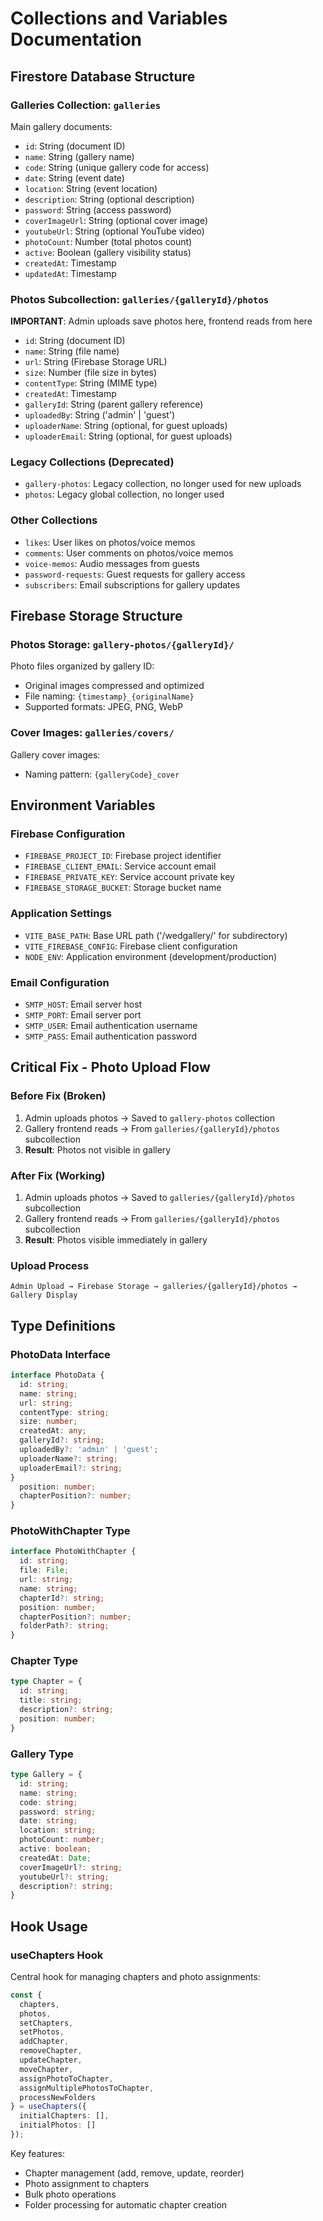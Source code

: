 
# Collections and Variables Documentation

## Firestore Database Structure

### Galleries Collection: `galleries`
Main gallery documents:
- `id`: String (document ID)
- `name`: String (gallery name)
- `code`: String (unique gallery code for access)
- `date`: String (event date)
- `location`: String (event location)
- `description`: String (optional description)
- `password`: String (access password)
- `coverImageUrl`: String (optional cover image)
- `youtubeUrl`: String (optional YouTube video)
- `photoCount`: Number (total photos count)
- `active`: Boolean (gallery visibility status)
- `createdAt`: Timestamp
- `updatedAt`: Timestamp

### Photos Subcollection: `galleries/{galleryId}/photos`
**IMPORTANT**: Admin uploads save photos here, frontend reads from here
- `id`: String (document ID)
- `name`: String (file name)
- `url`: String (Firebase Storage URL)
- `size`: Number (file size in bytes)
- `contentType`: String (MIME type)
- `createdAt`: Timestamp
- `galleryId`: String (parent gallery reference)
- `uploadedBy`: String ('admin' | 'guest')
- `uploaderName`: String (optional, for guest uploads)
- `uploaderEmail`: String (optional, for guest uploads)

### Legacy Collections (Deprecated)
- `gallery-photos`: Legacy collection, no longer used for new uploads
- `photos`: Legacy global collection, no longer used

### Other Collections
- `likes`: User likes on photos/voice memos
- `comments`: User comments on photos/voice memos
- `voice-memos`: Audio messages from guests
- `password-requests`: Guest requests for gallery access
- `subscribers`: Email subscriptions for gallery updates

## Firebase Storage Structure

### Photos Storage: `gallery-photos/{galleryId}/`
Photo files organized by gallery ID:
- Original images compressed and optimized
- File naming: `{timestamp}_{originalName}`
- Supported formats: JPEG, PNG, WebP

### Cover Images: `galleries/covers/`
Gallery cover images:
- Naming pattern: `{galleryCode}_cover`

## Environment Variables

### Firebase Configuration
- `FIREBASE_PROJECT_ID`: Firebase project identifier
- `FIREBASE_CLIENT_EMAIL`: Service account email
- `FIREBASE_PRIVATE_KEY`: Service account private key
- `FIREBASE_STORAGE_BUCKET`: Storage bucket name

### Application Settings
- `VITE_BASE_PATH`: Base URL path ('/wedgallery/' for subdirectory)
- `VITE_FIREBASE_CONFIG`: Firebase client configuration
- `NODE_ENV`: Application environment (development/production)

### Email Configuration
- `SMTP_HOST`: Email server host
- `SMTP_PORT`: Email server port
- `SMTP_USER`: Email authentication username
- `SMTP_PASS`: Email authentication password

## Critical Fix - Photo Upload Flow

### Before Fix (Broken)
1. Admin uploads photos → Saved to `gallery-photos` collection
2. Gallery frontend reads → From `galleries/{galleryId}/photos` subcollection
3. **Result**: Photos not visible in gallery

### After Fix (Working)
1. Admin uploads photos → Saved to `galleries/{galleryId}/photos` subcollection
2. Gallery frontend reads → From `galleries/{galleryId}/photos` subcollection
3. **Result**: Photos visible immediately in gallery

### Upload Process
```
Admin Upload → Firebase Storage → galleries/{galleryId}/photos → Gallery Display
```

## Type Definitions

### PhotoData Interface
```typescript
interface PhotoData {
  id: string;
  name: string;
  url: string;
  contentType: string;
  size: number;
  createdAt: any;
  galleryId?: string;
  uploadedBy?: 'admin' | 'guest';
  uploaderName?: string;
  uploaderEmail?: string;
}
  position: number;
  chapterPosition?: number;
}
```

### PhotoWithChapter Type
```typescript
interface PhotoWithChapter {
  id: string;
  file: File;
  url: string;
  name: string;
  chapterId?: string;
  position: number;
  chapterPosition?: number;
  folderPath?: string;
}
```

### Chapter Type
```typescript
type Chapter = {
  id: string;
  title: string;
  description?: string;
  position: number;
}
```

### Gallery Type
```typescript
type Gallery = {
  id: string;
  name: string;
  code: string;
  password: string;
  date: string;
  location: string;
  photoCount: number;
  active: boolean;
  createdAt: Date;
  coverImageUrl?: string;
  youtubeUrl?: string;
  description?: string;
}
```

## Hook Usage

### useChapters Hook
Central hook for managing chapters and photo assignments:

```typescript
const {
  chapters,
  photos,
  setChapters,
  setPhotos,
  addChapter,
  removeChapter,
  updateChapter,
  moveChapter,
  assignPhotoToChapter,
  assignMultiplePhotosToChapter,
  processNewFolders
} = useChapters({
  initialChapters: [],
  initialPhotos: []
});
```

Key features:
- Chapter management (add, remove, update, reorder)
- Photo assignment to chapters
- Bulk photo operations
- Folder processing for automatic chapter creation

